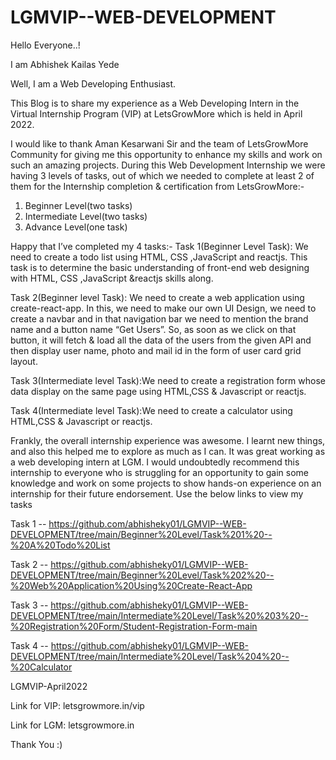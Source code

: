 # LGMVIP--WEB-DEVELOPMENT
Hello Everyone..!

I am Abhishek Kailas Yede

Well, I am a Web Developing Enthusiast.

This Blog is to share my experience as a Web Developing Intern in the Virtual Internship Program (VIP) at LetsGrowMore which is held in April 2022.

I would like to thank Aman Kesarwani Sir and the team of LetsGrowMore Community for giving me this opportunity to enhance my skills and work on such an amazing projects.
During this Web Development Internship we were having 3 levels of tasks, out of which we needed to complete at least 2 of them for the Internship completion & certification from LetsGrowMore:-

1. Beginner Level(two tasks)
2. Intermediate Level(two tasks)
3. Advance Level(one task)

Happy that I’ve completed my 4 tasks:-
Task 1(Beginner Level Task): We need to create a todo list using HTML, CSS ,JavaScript and reactjs. This task is to determine the basic understanding of front-end web designing with HTML, CSS ,JavaScript &reactjs skills along.

Task 2(Beginner level Task): We need to create a web application using create-react-app. In this, we need to make our own UI Design, we need to create a navbar and in that navigation bar we need to mention the brand name and a button name “Get Users”.
So, as soon as we click on that button, it will fetch & load all the data of the users from the given API and then display user name, photo and mail id in the form of user card grid layout.

Task 3(Intermediate level Task):We need to create a registration form whose data display on the same page using HTML,CSS & Javascript or reactjs.

Task 4(Intermediate level Task):We need to create a calculator using HTML,CSS & Javascript or reactjs.

Frankly, the overall internship experience was awesome. I learnt new things, and also this helped me to explore as much as I can.
It was great working as a web developing intern at LGM.
I would undoubtedly recommend this internship to everyone who is struggling for an opportunity to gain some knowledge and work on some projects to show hands-on experience on an internship for their future endorsement.
Use the below links to view my tasks

Task 1 -- https://github.com/abhisheky01/LGMVIP--WEB-DEVELOPMENT/tree/main/Beginner%20Level/Task%201%20--%20A%20Todo%20List

Task 2 -- https://github.com/abhisheky01/LGMVIP--WEB-DEVELOPMENT/tree/main/Beginner%20Level/Task%202%20--%20Web%20Application%20Using%20Create-React-App

Task 3 -- https://github.com/abhisheky01/LGMVIP--WEB-DEVELOPMENT/tree/main/Intermediate%20Level/Task%20%203%20--%20Registration%20Form/Student-Registration-Form-main

Task 4 -- https://github.com/abhisheky01/LGMVIP--WEB-DEVELOPMENT/tree/main/Intermediate%20Level/Task%204%20--%20Calculator

LGMVIP-April2022

Link for VIP: letsgrowmore.in/vip

Link for LGM: letsgrowmore.in

Thank You :)

